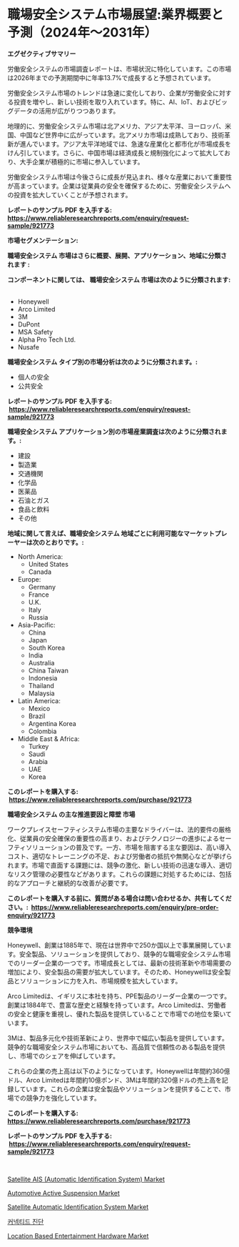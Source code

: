 <p><h1>職場安全システム市場展望:業界概要と予測（2024年〜2031年）</h1></p><p><strong>エグゼクティブサマリー</strong></p>
<p><p>労働安全システムの市場調査レポートは、市場状況に特化しています。この市場は2026年までの予測期間中に年率13.7%で成長すると予想されています。</p><p>労働安全システム市場のトレンドは急速に変化しており、企業が労働安全に対する投資を増やし、新しい技術を取り入れています。特に、AI、IoT、およびビッグデータの活用が広がりつつあります。</p><p>地理的に、労働安全システム市場は北アメリカ、アジア太平洋、ヨーロッパ、米国、中国など世界中に広がっています。北アメリカ市場は成熟しており、技術革新が進んでいます。アジア太平洋地域では、急速な産業化と都市化が市場成長をけん引しています。さらに、中国市場は経済成長と規制強化によって拡大しており、大手企業が積極的に市場に参入しています。</p><p>労働安全システム市場は今後さらに成長が見込まれ、様々な産業において重要性が高まっています。企業は従業員の安全を確保するために、労働安全システムへの投資を拡大していくことが予想されます。</p></p>
<p><strong>レポートのサンプル PDF を入手する: <a href="https://www.reliableresearchreports.com/enquiry/request-sample/921773">https://www.reliableresearchreports.com/enquiry/request-sample/921773</a></strong></p>
<p><strong>市場セグメンテーション:</strong></p>
<p><strong> 職場安全システム 市場はさらに概要、展開、アプリケーション、地域に分類されます :</strong></p>
<p><strong>コンポーネントに関しては、 職場安全システム 市場は次のように分類されます: &nbsp;</strong></p>
<p><ul><li>Honeywell</li><li>Arco Limited</li><li>3M</li><li>DuPont</li><li>MSA Safety</li><li>Alpha Pro Tech Ltd.</li><li>Nusafe</li></ul></p>
<p><strong> 職場安全システム タイプ別の市場分析は次のように分類されます。:</strong></p>
<p><ul><li>個人の安全</li><li>公共安全</li></ul></p>
<p><strong>レポートのサンプル PDF を入手する: &nbsp;<a href="https://www.reliableresearchreports.com/enquiry/request-sample/921773">https://www.reliableresearchreports.com/enquiry/request-sample/921773</a></strong></p>
<p><strong> 職場安全システム アプリケーション別の市場産業調査は次のように分類されます。:</strong></p>
<p><ul><li>建設</li><li>製造業</li><li>交通機関</li><li>化学品</li><li>医薬品</li><li>石油とガス</li><li>食品と飲料</li><li>その他</li></ul></p>
<p><strong>地域に関して言えば、職場安全システム 地域ごとに利用可能なマーケットプレーヤーは次のとおりです。:</strong></p>
<p><ul>
    <li>
        North America:
        <ul>
            <li>United States</li>
            <li>Canada</li>
        </ul>
    </li>
    <li>
        Europe:
        <ul>
            <li>Germany</li>
            <li>France</li>
            <li>U.K.</li>
            <li>Italy</li>
            <li>Russia</li>
        </ul>
    </li>
    <li>
        Asia-Pacific:
        <ul>
            <li>China</li>
            <li>Japan</li>
            <li>South Korea</li>
            <li>India</li>
            <li>Australia</li>
            <li>China Taiwan</li>
            <li>Indonesia</li>
            <li>Thailand</li>
            <li>Malaysia</li>
        </ul>
    </li>
    <li>
        Latin America:
        <ul>
            <li>Mexico</li>
            <li>Brazil</li>
            <li>Argentina Korea</li>
            <li>Colombia</li>
        </ul>
    </li>
    <li>
        Middle East & Africa:
        <ul>
            <li>Turkey</li>
            <li>Saudi</li>
            <li>Arabia</li>
            <li>UAE</li>
            <li>Korea</li>
        </ul>
    </li>
    </ul></p>
<p><strong>このレポートを購入する: &nbsp;<a href="https://www.reliableresearchreports.com/purchase/921773">https://www.reliableresearchreports.com/purchase/921773</a></strong></p>
<p><strong>職場安全システム の主な推進要因と障壁 市場</strong></p>
<p><p>ワークプレイスセーフティシステム市場の主要なドライバーは、法的要件の厳格化、従業員の安全確保の重要性の高まり、およびテクノロジーの進歩によるセーフティソリューションの普及です。一方、市場を阻害する主な要因は、高い導入コスト、適切なトレーニングの不足、および労働者の抵抗や無関心などが挙げられます。市場で直面する課題には、競争の激化、新しい技術の迅速な導入、適切なリスク管理の必要性などがあります。これらの課題に対処するためには、包括的なアプローチと継続的な改善が必要です。</p></p>
<p><strong>このレポートを購入する前に、質問がある場合は問い合わせるか、共有してください。:&nbsp; <a href="https://www.reliableresearchreports.com/enquiry/pre-order-enquiry/921773">https://www.reliableresearchreports.com/enquiry/pre-order-enquiry/921773</a></strong></p>
<p><strong>競争環境</strong></p>
<p><p>Honeywell、創業は1885年で、現在は世界中で250か国以上で事業展開しています。安全製品、ソリューションを提供しており、競争的な職場安全システム市場でのリーダー企業の一つです。市場成長としては、最新の技術革新や市場需要の増加により、安全製品の需要が拡大しています。そのため、Honeywellは安全製品とソリューションに力を入れ、市場規模を拡大しています。</p><p>Arco Limitedは、イギリスに本社を持ち、PPE製品のリーダー企業の一つです。創業は1884年で、豊富な歴史と経験を持っています。Arco Limitedは、労働者の安全と健康を重視し、優れた製品を提供していることで市場での地位を築いています。</p><p>3Mは、製品多元化や技術革新により、世界中で幅広い製品を提供しています。競争的な職場安全システム市場においても、高品質で信頼性のある製品を提供し、市場でのシェアを伸ばしています。</p><p>これらの企業の売上高は以下のようになっています。Honeywellは年間約360億ドル、Arco Limitedは年間約10億ポンド、3Mは年間約320億ドルの売上高を記録しています。これらの企業は安全製品やソリューションを提供することで、市場での競争力を強化しています。</p></p>
<p><strong>このレポートを購入する: &nbsp; <a href="https://www.reliableresearchreports.com/purchase/921773">https://www.reliableresearchreports.com/purchase/921773</a></strong></p>
<p><strong>レポートのサンプル PDF を入手する: &nbsp;<a href="https://www.reliableresearchreports.com/enquiry/request-sample/921773">https://www.reliableresearchreports.com/enquiry/request-sample/921773</a></strong><strong></strong></p>
<p>&nbsp;</p>
<p><p><a href="https://github.com/Sherrillcrooksxa8i18ucf2m/Market-Research-Report-List-1/blob/main/satellite-ais-automatic-identification-system-market.md">Satellite AIS (Automatic Identification System) Market</a></p><p><a href="https://issuu.com/reportprime-2/docs/automotive-active-suspension-market-size-2030.pptx">Automotive Active Suspension Market</a></p><p><a href="https://github.com/khansimonweber1lqujlwoz15d/Market-Research-Report-List-1/blob/main/satellite-automatic-identification-system-market.md">Satellite Automatic Identification System Market</a></p><p><a href="https://github.com/sougarounis/Market-Research-Report-List-2/blob/main/8879349182310.md">커넥티드 진단</a></p><p><a href="https://issuu.com/reportprime-2/docs/location-based-entertainment-hardware-market-size-">Location Based Entertainment Hardware Market</a></p></p>